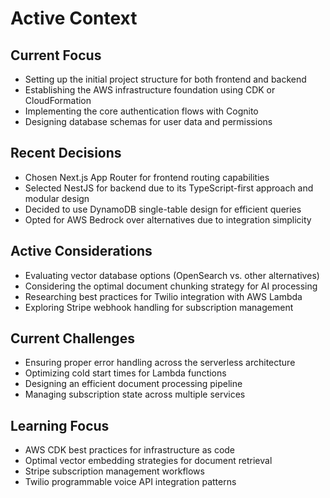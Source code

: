 # Active Context

## Current Focus
- Setting up the initial project structure for both frontend and backend
- Establishing the AWS infrastructure foundation using CDK or CloudFormation
- Implementing the core authentication flows with Cognito
- Designing database schemas for user data and permissions

## Recent Decisions
- Chosen Next.js App Router for frontend routing capabilities
- Selected NestJS for backend due to its TypeScript-first approach and modular design
- Decided to use DynamoDB single-table design for efficient queries
- Opted for AWS Bedrock over alternatives due to integration simplicity

## Active Considerations
- Evaluating vector database options (OpenSearch vs. other alternatives)
- Considering the optimal document chunking strategy for AI processing
- Researching best practices for Twilio integration with AWS Lambda
- Exploring Stripe webhook handling for subscription management

## Current Challenges
- Ensuring proper error handling across the serverless architecture
- Optimizing cold start times for Lambda functions
- Designing an efficient document processing pipeline
- Managing subscription state across multiple services

## Learning Focus
- AWS CDK best practices for infrastructure as code
- Optimal vector embedding strategies for document retrieval
- Stripe subscription management workflows
- Twilio programmable voice API integration patterns